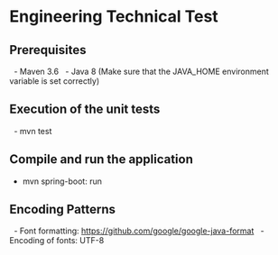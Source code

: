 # Engineering Technical Test

## Prerequisites
  - Maven 3.6
  - Java 8 (Make sure that the JAVA_HOME environment variable is set correctly)

## Execution of the unit tests
  - mvn test

## Compile and run the application
  - mvn spring-boot: run


## Encoding Patterns
  - Font formatting: <https://github.com/google/google-java-format>
  - Encoding of fonts: UTF-8